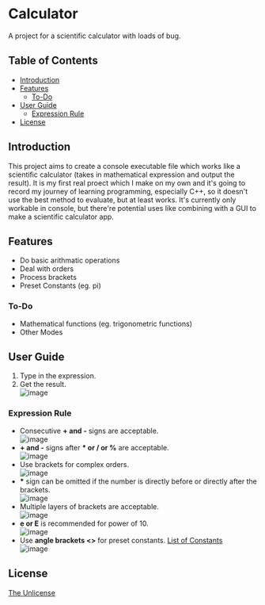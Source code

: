 # Calculator
A project for a scientific calculator with loads of bug.

## Table of Contents
* [Introduction](#introduction)
* [Features](#features)
  * [To-Do](#to-do)
* [User Guide](#user-guide)
  * [Expression Rule](#expression-rule)
* [License](#license)

## Introduction
This project aims to create a console executable file which works like a scientific calculator (takes in mathematical expression and output the result).
It is my first real proect which I make on my own and it's going to record my journey of learning programming, especially C++, so it doesn't use the best method to evaluate, but at least works.
It's currently only workable in console, but there're potential uses like combining with a GUI to make a scientific calculator app.

## Features
* Do basic arithmatic operations
* Deal with orders
* Process brackets
* Preset Constants (eg. pi)
### To-Do
* Mathematical functions (eg. trigonometric functions)
* Other Modes

## User Guide
1. Type in the expression.
2. Get the result.<br />
   ![image](https://github.com/KohKoh-Nut/Cpp-Calculator/assets/166701768/8788564e-bc5f-4979-b078-2c2e8762f3bc)
### Expression Rule
* Consecutive **\+ and -** signs are acceptable.<br />
![image](https://github.com/KohKoh-Nut/Cpp-Calculator/assets/166701768/4e488df8-c6e2-40d8-ba5c-6b071fe199ea)
* **\+ and -** signs after **\* or / or %** are acceptable.<br />
![image](https://github.com/KohKoh-Nut/Cpp-Calculator/assets/166701768/db3139e1-86c6-470b-8276-20199e46a5c1)
* Use brackets for complex orders.<br />
![image](https://github.com/KohKoh-Nut/Cpp-Calculator/assets/166701768/5ba087fd-59b2-4e85-b708-5617193ac9bf)
* **\*** sign can be omitted if the number is directly before or directly after the brackets.<br />
![image](https://github.com/KohKoh-Nut/Cpp-Calculator/assets/166701768/5a523786-a713-4979-99e5-eb42cdd41cc1)
* Multiple layers of brackets are acceptable.<br />
![image](https://github.com/KohKoh-Nut/Cpp-Calculator/assets/166701768/ab0df31e-aee1-4f3e-b845-f4b9c74710be)
* **e or E** is recommended for power of 10.<br />
![image](https://github.com/KohKoh-Nut/Cpp-Calculator/assets/166701768/e6c1085d-efcf-43fc-a0f0-0e248a4affd3)
* Use **angle brackets <>** for preset constants. [List of Constants](List_of_Constants.png)<br />
![image](https://github.com/KohKoh-Nut/Cpp-Calculator/assets/166701768/59482109-723a-48e2-9c7a-be51c6138c2f)

## License
[The Unlicense](https://choosealicense.com/licenses/unlicense/)
